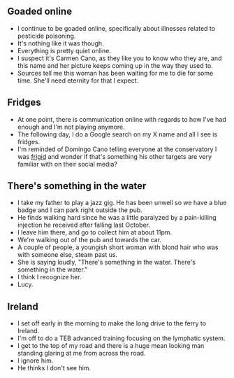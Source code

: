 ## Goaded online

- I continue to be goaded online, specifically about illnesses related to pesticide poisoning.
- It's nothing like it was though. 
- Everything is pretty quiet online.
- I suspect it's Carmen Cano, as they like you to know who they are, and this name and her picture keeps coming up in the way they used to.
- Sources tell me this woman has been waiting for me to die for some time. She'll need eternity for that I expect.

## Fridges

- At one point, there is communication online with regards to how I've had enough and I'm not playing anymore.
- The following day, I do a Google search on my X name and all I see is fridges.
- I'm reminded of Domingo Cano telling everyone at the conservatory I was [frigid](../early-years/2014.md#poisoned-aunts) and wonder if that's something his other targets are very familiar with on their social media?

## There's something in the water

- I take my father to play a jazz gig. He has been unwell so we have a blue badge and I can park right outside the pub.
- He finds walking hard since he was a little paralyzed by a pain-killing injection he received after falling last October.
- I leave him there, and go to collect him at about 11pm.
- We're walking out of the pub and towards the car.
- A couple of people, a youngish short woman with blond hair who was with someone else, steam past us. 
- She is saying loudly, "There's something in the water. There's something in the water."
- I think I recognize her.
- Lucy.

## Ireland

- I set off early in the morning to make the long drive to the ferry to Ireland.
- I'm off to do a TEB advanced training focusing on the lymphatic system.
- I get to the top of my road and there is a huge mean looking man standing glaring at me from across the road.
- I ignore him.
- He thinks I don't see him.
